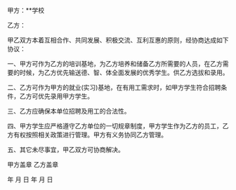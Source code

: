 
 


甲方：**学校


乙方：


甲乙双方本着互相合作、共同发展、积极交流、互利互惠的原则，经协商达成如下协议：


一、甲方可作为乙方的培训基地，为乙方培养和储备乙方所需要的人员，在乙方需要的时候，为乙方优先输送德、智、体全面发展的优秀学生。供乙方选拔和录用。


二、乙方可作为甲方的就业(实习)基地，在有用工需求时，如甲方学生符合招聘条件，乙方可优先录用甲方学生。


三、乙方应确保本单位招聘及用工的合法性。


四、甲方学生应严格遵守乙方单位的一切规章制度，甲方学生作为乙方的员工，乙方有权按照相关政策进行管理。甲方有义务协同乙方管理。


五、其它未尽事宜，甲乙双方可协商解决。


甲方盖章 乙方盖章


年 月 日 年 月 日
 


 

 
 
 
 
 
  


  
 

  


  


  
 
 
 
 

